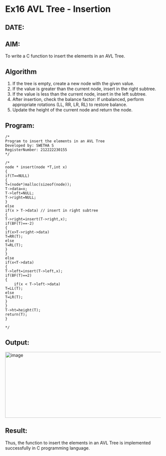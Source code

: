 # Ex16 AVL Tree - Insertion
## DATE:
## AIM:
To write a C function to insert the elements in an AVL Tree.

## Algorithm
1. If the tree is empty, create a new node with the given value.
2. If the value is greater than the current node, insert in the right subtree.
3. If the value is less than the current node, insert in the left subtree.
4. After insertion, check the balance factor:
  If unbalanced, perform appropriate rotations (LL, RR, LR, RL) to restore balance. 
5. Update the height of the current node and return the node.  

## Program:
```
/*
Program to insert the elements in an AVL Tree
Developed by: SWETHA S
RegisterNumber: 212222230155 
*/
```
```
/*
node * insert(node *T,int x)
{
if(T==NULL)
{
T=(node*)malloc(sizeof(node));
T->data=x;
T->left=NULL;
T->right=NULL;
}
else
if(x > T->data) // insert in right subtree
{
T->right=insert(T->right,x);
if(BF(T)==-2)
{
if(x>T->right->data)
T=RR(T);
else
T=RL(T);
}
}
else
if(x<T->data)
{
T->left=insert(T->left,x);
if(BF(T)==2)
{
    if(x < T->left->data)
T=LL(T);
else
T=LR(T);
}
}
T->ht=height(T);
return(T);
}
 
*/
```
## Output:

<img width="1198" height="213" alt="image" src="https://github.com/user-attachments/assets/cc0a2830-57b6-49ed-8502-e4f1a90bf11a" />


## Result:
Thus, the function to insert the elements in an AVL Tree is implemented successfully in C programming language.
